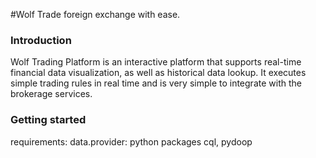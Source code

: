 #Wolf
Trade foreign exchange with ease.

### Introduction
Wolf Trading Platform is an interactive platform that supports real-time financial data visualization, as well as historical data lookup. It executes simple trading rules in real time and is very simple to integrate with the brokerage services.



### Getting started

requirements:
    data.provider: python packages cql, pydoop
